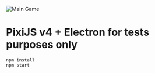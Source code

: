 ![Main Game](https://github.com/bernardo-amaral/test_electron2/main.png)

# PixiJS v4 + Electron for tests purposes only
    npm install
    npm start
